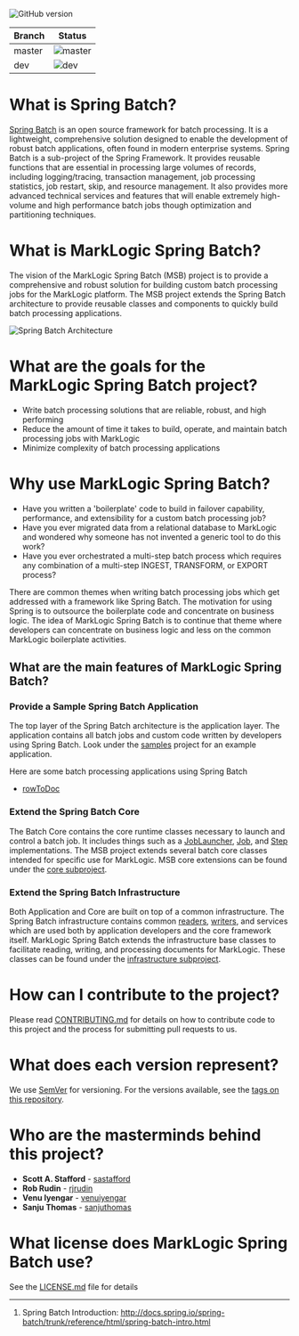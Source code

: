 ![GitHub version](https://badge.fury.io/gh/sastafford%2Fmarklogic-spring-batch.svg)

| Branch | Status |
| ------------- | ------------- |
| master | ![master](https://circleci.com/gh/sastafford/marklogic-spring-batch/tree/master.png?circle-token=e1b8b3198d3416fcb535509f2e7d600444ef153e)  |
| dev  | ![dev](https://circleci.com/gh/sastafford/marklogic-spring-batch/tree/dev.png?circle-token=e1b8b3198d3416fcb535509f2e7d600444ef153e)  |

# What is Spring Batch?

[Spring Batch](http://docs.spring.io/spring-batch/trunk/reference/html/) is an open source framework for batch processing. It is a lightweight, comprehensive solution designed to enable the development of robust batch applications, often found in modern enterprise systems.  Spring Batch is a sub-project of the Spring Framework.  It provides reusable functions that are essential in processing large volumes of records, including logging/tracing, transaction management, job processing statistics, job restart, skip, and resource management. It also provides more advanced technical services and features that will enable extremely high-volume and high performance batch jobs though optimization and partitioning techniques.

# What is MarkLogic Spring Batch?

The vision of the MarkLogic Spring Batch (MSB) project is to provide a comprehensive and robust solution for building custom batch processing jobs for the MarkLogic platform.  The MSB project extends the Spring Batch architecture to provide reusable classes and components to quickly build batch processing applications.
  
![Spring Batch Architecture](http://docs.spring.io/spring-batch/trunk/reference/html/images/spring-batch-layers.png.pagespeed.ce.sMqaNr3V1Z.png)

# What are the goals for the MarkLogic Spring Batch project?

  * Write batch processing solutions that are reliable, robust, and high performing
  * Reduce the amount of time it takes to build, operate, and maintain batch processing jobs with MarkLogic
  * Minimize complexity of batch processing applications

# Why use MarkLogic Spring Batch?

 * Have you written a 'boilerplate' code to build in failover capability,  performance, and extensibility for a custom batch processing job? 
 * Have you ever migrated data from a relational database to MarkLogic and wondered why someone has not invented a generic tool to do this work?
 * Have you ever orchestrated a multi-step batch process which requires any combination of a multi-step INGEST, TRANSFORM, or EXPORT process? 

There are common themes when writing batch processing jobs which get addressed with a framework like Spring Batch.  The motivation for using Spring is to outsource the boilerplate code and concentrate on business logic.  The idea of MarkLogic Spring Batch is to continue that theme where developers can concentrate on business logic and less on the common MarkLogic boilerplate activities.  

## What are the main features of MarkLogic Spring Batch?

### Provide a Sample Spring Batch Application

The top layer of the Spring Batch architecture is the application layer.  The application contains all batch jobs and custom code written by developers using Spring Batch. Look under the [samples](./samples/README.md) project for an example application.   

Here are some batch processing applications using Spring Batch

 * [rowToDoc](https://github.com/sastafford/rowToDoc)

### Extend the Spring Batch Core

The Batch Core contains the core runtime classes necessary to launch and control a batch job. It includes things such as a [JobLauncher](), [Job](), and [Step]() implementations. The MSB project extends several batch core classes intended for specific use for MarkLogic.  MSB core extensions can be found under the [core subproject](./core/README.md).  

### Extend the Spring Batch Infrastructure  

Both Application and Core are built on top of a common infrastructure.  The Spring Batch infrastructure contains common [readers](http://docs.spring.io/spring-batch/trunk/reference/html/listOfReadersAndWriters.html#itemReadersAppendix), [writers](http://docs.spring.io/spring-batch/trunk/reference/html/listOfReadersAndWriters.html#itemWritersAppendix), and services which are used both by application developers and the core framework itself.  MarkLogic Spring Batch extends the infrastructure base classes to facilitate reading, writing, and processing documents for MarkLogic.  These classes can be found under the [infrastructure subproject](./infrastructure/README.md).  

# How can I contribute to the project?

Please read [CONTRIBUTING.md](CONTRIBUTING.md) for details on how to contribute code to this project and the process for submitting pull requests to us.

# What does each version represent? 

We use [SemVer](http://semver.org/) for versioning. For the versions available, see the [tags on this repository](https://github.com/your/project/tags). 

# Who are the masterminds behind this project?

* **Scott A. Stafford** - [sastafford](https://github.com/sastafford)
* **Rob Rudin** - [rjrudin](https://github.com/rjrudin)
* **Venu Iyengar** - [venuiyengar](https://github.com/iyengar)
* **Sanju Thomas** - [sanjuthomas](https://github.com/sanjuthomas)

# What license does MarkLogic Spring Batch use?

See the [LICENSE.md](LICENSE.md) file for details

----
1. Spring Batch Introduction: http://docs.spring.io/spring-batch/trunk/reference/html/spring-batch-intro.html